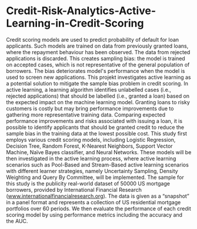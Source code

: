 # Credit-Risk-Analytics-Active-Learning-in-Credit-Scoring

Credit scoring models are used to predict probability of default for loan applicants. Such models are trained on data from previously granted loans, where the repayment behaviour has been observed. The data from rejected applications is discarded. This creates sampling bias: the model is trained on accepted cases, which is not representative of the general population of borrowers. The bias deteriorates model's performance when the model is used to screen new applications.
This projekt investigates active learning as a potential solution to mitigate the sample bias problem in credit scoring. In active learning, a learning algorithm identifies unlabelled cases (i.e., rejected applications) that should be labelled (i.e., granted a loan) based on the expected impact on the machine learning model. Granting loans to risky customers is costly but may bring performance improvements due to gathering more representative training data. Comparing expected performance improvements and risks associated with issuing a loan, it is possible to identify applicants that should be granted credit to reduce the sample bias in the training data at the lowest possible cost. This study first employs various credit scoring models, including Logistic Regression, Decision Tree, Random Forest, K-Nearest Neighbors, Support Vector Machine, Naïve Bayes classifier, and Neural Networks. These models will be then investigated in the active learning process, where active learning scenarios such as Pool-Based and Stream-Based active learning scenarios with different learner strategies, namely Uncertainty Sampling, Density Weighting and Query By Committee, will be implemented. The sample for this study is the publicity real-world dataset of 50000 US mortgage borrowers, provided by International Financial Research (www.internationalfinancialresearch.org). The data is given as a “snapshot” in a panel format and represents a collection of US residential mortgage portfolios over 60 periods. We then evaluate the performance of each credit scoring model by using performance metrics including the accuracy and the AUC.

